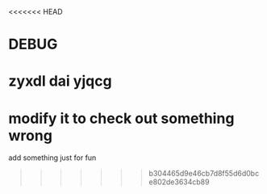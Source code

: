 <<<<<<< HEAD
# DEBUG
zyxdl dai yjqcg
=======
# modify it to check out something wrong
add something just for fun
>>>>>>> b304465d9e46cb7d8f55d6d0bce802de3634cb89
